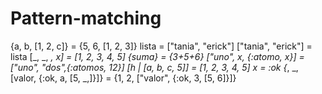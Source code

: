 # Pattern-matching

{a, b, [1, 2, c]} = {5, 6, [1, 2, 3]}
lista = ["tania", "erick"]
["tania", "erick"] = lista 
[_, _, _, x] = [1, 2, 3, 4, 5]
{suma} = {3+5+6}
["uno", x, {:atomo, x}] = ["uno", "dos",{:atomos, 12}] 
[h | [a, b, c, 5]] = [1, 2, 3, 4, 5]
x = :ok 
{_, _, [valor, {:ok, a, [5, _,]}]} = {1, 2, ["valor", {:ok, 3, [5, 6]}]}

